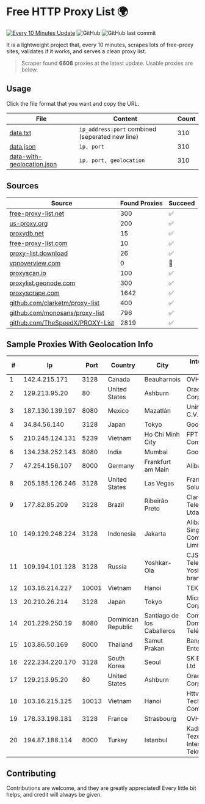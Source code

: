 
# Free HTTP Proxy List 🌍

[![Every 10 Minutes Update](https://github.com/mertguvencli/http-proxy-list/actions/workflows/main.yml/badge.svg?branch=main)](https://github.com/mertguvencli/http-proxy-list/actions/workflows/main.yml)
![GitHub](https://img.shields.io/github/license/mertguvencli/http-proxy-list)
![GitHub last commit](https://img.shields.io/github/last-commit/mertguvencli/http-proxy-list)

It is a lightweight project that, every 10 minutes, scrapes lots of free-proxy sites, validates if it works, and serves a clean proxy list.


> Scraper found **6608** proxies at the latest update. Usable proxies are below.

## Usage

Click the file format that you want and copy the URL.


|File|Content|Count|
|----|-------|-----|
|[data.txt](https://raw.githubusercontent.com/mertguvencli/http-proxy-list/main/proxy-list/data.txt)|`ip_address:port` combined (seperated new line)|310|
|[data.json](https://raw.githubusercontent.com/mertguvencli/http-proxy-list/main/proxy-list/data.json)|`ip, port`|310|
|[data-with-geolocation.json](https://raw.githubusercontent.com/mertguvencli/http-proxy-list/main/proxy-list/data-with-geolocation.json)|`ip, port, geolocation`|310|

## Sources

|Source|Found Proxies|Succeed|
|------|-------------|-------|
|[free-proxy-list.net](https://free-proxy-list.net)|300|✅|
|[us-proxy.org](https://www.us-proxy.org)|200|✅|
|[proxydb.net](http://proxydb.net)|15|✅|
|[free-proxy-list.com](https://free-proxy-list.com/?page=&port=&type%5B%5D=http&type%5B%5D=https&up_time=0&search=Search)|10|✅|
|[proxy-list.download](https://www.proxy-list.download/HTTP)|26|✅|
|[vpnoverview.com](https://vpnoverview.com/privacy/anonymous-browsing/free-proxy-servers)|0|🚫|
|[proxyscan.io](https://www.proxyscan.io)|100|✅|
|[proxylist.geonode.com](https://proxylist.geonode.com/api/proxy-list?limit=300&page=1&sort_by=lastChecked&sort_type=desc&protocols=http,https)|300|✅|
|[proxyscrape.com](https://api.proxyscrape.com/v2/?request=displayproxies&protocol=http&timeout=10000&country=all&ssl=all&anonymity=all)|1642|✅|
|[github.com/clarketm/proxy-list](https://raw.githubusercontent.com/clarketm/proxy-list/master/proxy-list-raw.txt)|400|✅|
|[github.com/monosans/proxy-list](https://raw.githubusercontent.com/monosans/proxy-list/main/proxies/http.txt)|796|✅|
|[github.com/TheSpeedX/PROXY-List](https://raw.githubusercontent.com/TheSpeedX/PROXY-List/master/http.txt)|2819|✅|


## Sample Proxies With Geolocation Info

|#|Ip|Port|Country|City|Internet Service Provider|
|-|--|----|-------|----|-------------------------|
|1|142.4.215.171|3128|Canada|Beauharnois|OVH SAS|
|2|129.213.95.20|80|United States|Ashburn|Oracle Corporation|
|3|187.130.139.197|8080|Mexico|Mazatlán|Uninet S.A. de C.V.|
|4|34.84.56.140|3128|Japan|Tokyo|Google LLC|
|5|210.245.124.131|5239|Vietnam|Ho Chi Minh City|FPT Telecom Company|
|6|134.238.252.143|8080|India|Mumbai|Google LLC|
|7|47.254.156.107|8000|Germany|Frankfurt am Main|Alibaba.com LLC|
|8|205.185.126.246|3128|United States|Las Vegas|FranTech Solutions|
|9|177.82.85.209|3128|Brazil|Ribeirão Preto|Claro NXT Telecomunicacoes Ltda|
|10|149.129.248.224|3128|Indonesia|Jakarta|Alibaba.com Singapore E-Commerce Private Limited|
|11|109.194.101.128|3128|Russia|Yoshkar-Ola|CJSC "ER-Telecom Holding" Yoshkar-Ola branch|
|12|103.16.214.227|10001|Vietnam|Hanoi|TEK|
|13|20.210.26.214|3128|Japan|Tokyo|Microsoft Corporation|
|14|201.229.250.19|8080|Dominican Republic|Santiago de los Caballeros|Compañía Dominicana de Teléfonos S. A.|
|15|103.86.50.169|8000|Thailand|Samut Prakan|Bangmod Enterprise Co.|
|16|222.234.220.170|3128|South Korea|Seoul|SK Broadband Co Ltd|
|17|129.213.95.20|80|United States|Ashburn|Oracle Corporation|
|18|103.16.215.125|10013|Vietnam|Hanoi|Httvserver Technology Company Limited|
|19|178.33.198.181|3128|France|Strasbourg|OVH SAS|
|20|194.87.188.114|8000|Turkey|Istanbul|Kadir Huseyin Tezcan Nosspeed Internet Teknolojileri|



## Contributing

Contributions are welcome, and they are greatly appreciated! Every
little bit helps, and credit will always be given.

